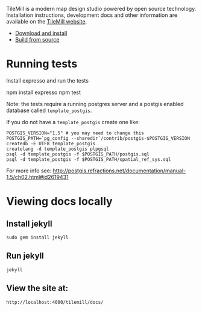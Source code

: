 TileMill is a modern map design studio powered by open source technology.
Installation instructions, development docs and other information are available
on the [TileMill website](http://mapbox.com/tilemill).

- [Download and install](http://mapbox.com/tilemill/)
- [Build from source](http://mapbox.com/tilemill/docs/source/)


# Running tests

Install expresso and run the tests

   npm install expresso
   npm test


Note: the tests require a running postgres server and a postgis enabled
database called `template_postgis`.

If you do not have a `template_postgis` create one like:

    POSTGIS_VERSION="1.5" # you may need to change this
    POSTGIS_PATH=`pg_config --sharedir`/contrib/postgis-$POSTGIS_VERSION
    createdb -E UTF8 template_postgis
    createlang -d template_postgis plpgsql
    psql -d template_postgis -f $POSTGIS_PATH/postgis.sql
    psql -d template_postgis -f $POSTGIS_PATH/spatial_ref_sys.sql


For more info see: http://postgis.refractions.net/documentation/manual-1.5/ch02.html#id2619431


# Viewing docs locally

## Install jekyll

    sudo gem install jekyll

## Run jekyll

    jekyll

## View the site at:

    http://localhost:4000/tilemill/docs/
